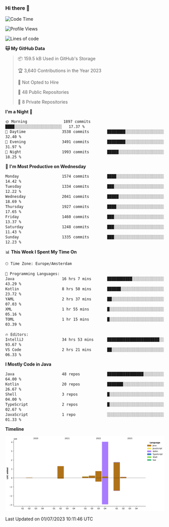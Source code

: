 ### Hi there 👋


<!--START_SECTION:waka-->
![Code Time](http://img.shields.io/badge/Code%20Time-3%2C303%20hrs%2049%20mins-blue)

![Profile Views](http://img.shields.io/badge/Profile%20Views-112-blue)

![Lines of code](https://img.shields.io/badge/From%20Hello%20World%20I%27ve%20Written-8.4%20million%20lines%20of%20code-blue)

**🐱 My GitHub Data** 

> 📦 159.5 kB Used in GitHub's Storage 
 > 
> 🏆 3,640 Contributions in the Year 2023
 > 
> 🚫 Not Opted to Hire
 > 
> 📜 48 Public Repositories 
 > 
> 🔑 8 Private Repositories 
 > 
**I'm a Night 🦉** 

```text
🌞 Morning                1897 commits        ████░░░░░░░░░░░░░░░░░░░░░   17.37 % 
🌆 Daytime                3538 commits        ████████░░░░░░░░░░░░░░░░░   32.40 % 
🌃 Evening                3491 commits        ████████░░░░░░░░░░░░░░░░░   31.97 % 
🌙 Night                  1993 commits        █████░░░░░░░░░░░░░░░░░░░░   18.25 % 
```
📅 **I'm Most Productive on Wednesday** 

```text
Monday                   1574 commits        ████░░░░░░░░░░░░░░░░░░░░░   14.42 % 
Tuesday                  1334 commits        ███░░░░░░░░░░░░░░░░░░░░░░   12.22 % 
Wednesday                2041 commits        █████░░░░░░░░░░░░░░░░░░░░   18.69 % 
Thursday                 1927 commits        ████░░░░░░░░░░░░░░░░░░░░░   17.65 % 
Friday                   1460 commits        ███░░░░░░░░░░░░░░░░░░░░░░   13.37 % 
Saturday                 1248 commits        ███░░░░░░░░░░░░░░░░░░░░░░   11.43 % 
Sunday                   1335 commits        ███░░░░░░░░░░░░░░░░░░░░░░   12.23 % 
```


📊 **This Week I Spent My Time On** 

```text
🕑︎ Time Zone: Europe/Amsterdam

💬 Programming Languages: 
Java                     16 hrs 7 mins       ███████████░░░░░░░░░░░░░░   43.29 % 
Kotlin                   8 hrs 50 mins       ██████░░░░░░░░░░░░░░░░░░░   23.72 % 
YAML                     2 hrs 37 mins       ██░░░░░░░░░░░░░░░░░░░░░░░   07.03 % 
XML                      1 hr 55 mins        █░░░░░░░░░░░░░░░░░░░░░░░░   05.16 % 
TOML                     1 hr 15 mins        █░░░░░░░░░░░░░░░░░░░░░░░░   03.39 % 

🔥 Editors: 
IntelliJ                 34 hrs 53 mins      ███████████████████████░░   93.67 % 
VS Code                  2 hrs 21 mins       ██░░░░░░░░░░░░░░░░░░░░░░░   06.33 % 
```

**I Mostly Code in Java** 

```text
Java                     48 repos            ████████████████░░░░░░░░░   64.00 % 
Kotlin                   20 repos            ███████░░░░░░░░░░░░░░░░░░   26.67 % 
Shell                    3 repos             █░░░░░░░░░░░░░░░░░░░░░░░░   04.00 % 
TypeScript               2 repos             █░░░░░░░░░░░░░░░░░░░░░░░░   02.67 % 
JavaScript               1 repo              ░░░░░░░░░░░░░░░░░░░░░░░░░   01.33 % 
```



**Timeline**

![Lines of Code chart](https://raw.githubusercontent.com/powercasgamer/powercasgamer/master/assets/bar_graph.png)


 Last Updated on 01/07/2023 10:11:46 UTC
<!--END_SECTION:waka-->
